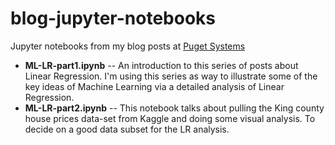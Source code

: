 # blog-jupyter-notebooks
Jupyter notebooks from my blog posts at [Puget Systems](https://www.pugetsystems.com/all_hpc.php)

- **ML-LR-part1.ipynb** -- An introduction to this series of posts about Linear Regression. I'm using this series as way to illustrate some of the key ideas of Machine Learning via a detailed analysis of Linear Regression.
- **ML-LR-part2.ipynb** -- This notebook talks about pulling the King county house prices data-set from Kaggle and doing some visual analysis. To decide on a good data subset for the LR analysis.
